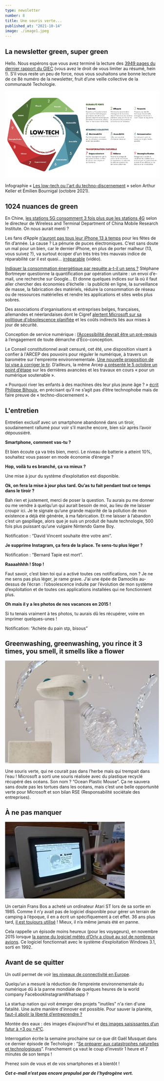 ```yaml
---
type: newsletter
number: 8
title: Une souris verte...
published_at: "2021-10-14"
image: ./image1.jpeg
---
```


## La newsletter green, super green

Hello. Nous espérons que vous avez terminé la lecture des [3949 pages du dernier rapport du GIEC](https://www.ipcc.ch/report/sixth-assessment-report-working-group-i/) (vous avez le droit de vous limiter au résumé, hein !). S’il vous reste un peu de force, nous vous souhaitons une bonne lecture de ce 8è numéro de la newsletter, fruit d’une veille collective de la communauté Techologie.

![Infographie low tech](./image2.png)

Infographie « [Les low-tech ou l'art du techno-discernement](https://fr.wikipedia.org/wiki/Low-tech#/media/Fichier:Infographie_Low-tech_1600x900.jpg) » selon Arthur Keller et Émilien Bournigal (octobre 2021).

## 1024 nuances de green

En Chine, [les stations 5G consomment 3 fois plus que les stations 4G](https://equalocean.com/news/2021070616439) selon le directeur de Wireless and Terminal Department of China Mobile Research Institute. On nous aurait menti ?

Les fans d’Apple [n’auront pas tous leur iPhone 13 à temps](https://fr.finance.yahoo.com/actualites/monde-naura-iphone-13-%C3%A0-074848704.html) pour les fêtes de fin d’année. La cause ? La pénurie de puces électroniques. C’est sans doute un mal pour un bien, car le dernier iPhone, en plus de porter malheur (13, vous suivez ?), va surtout écoper d’un très très très mauvais indice de réparabilité car il est quasi… [irréparable](https://youtu.be/8s7NmMl_-yg) (vidéo).

[Indiquer la consommation énergétique par requête a-t-il un sens ?](https://www.bortzmeyer.org/conso-electrique-moyenne.html) Stéphane Bortmeyer questionne la quantification par opération unitaire : un envoi d’e-mail, une recherche sur Google… Et donne quelques indices sur là où il faut aller chercher des économies d’échelle : la publicité en ligne, la surveillance de masse, la fabrication des matériels, réduire la consommation de réseau ou de ressources matérielles et rendre les applications et sites webs plus sobres.

Des associations d'organisations et entreprises belges, françaises, allemandes et néerlandaises dont le Cigref [alertent Microsoft sur sa politique d'obsolescence planifiée](https://www.cigref.fr/wp/wp-content/uploads/2021/10/08102021_CP_Empreinte-environnementale-et-securite-des-logiciels-Microsoft_FINAL.pdf) et les coûts indirects liés aux mises à jour de sécurité.

Conception de service numérique : [l’Accessibilité devrait être un pré-requis](https://bertrandkeller.info/2021/10/06/accessibilite-eco-conception/) à l’engagement de toute démarche d’Éco-conception.

Le Conseil constitutionnel avait censuré, cet été, une disposition visant à confier à l'ARCEP des pouvoirs pour réguler le numérique, à travers un baromètre sur l'empreinte environnementale. [Une nouvelle proposition de loi vise à corriger le tir](https://www.numerama.com/tech/741090-le-gendarme-des-telecoms-aura-peut-etre-son-sifflet-pour-reguler-leffet-du-numerique-sur-le-climat.html). D’ailleurs, la même Arcep [a présenté le 5 octobre un point d’étape](https://www.arcep.fr/actualites/les-communiques-de-presse/detail/n/environnement-051021.html) sur les dernières avancées et les travaux en cours « pour un numérique soutenable ».

« Pourquoi river les enfants à des machines dès leur plus jeune âge ? » [écrit Philippe Bihouix](https://reporterre.net/Mais-pourquoi-s-obstiner-a-numeriser-l-ecole), en précisant qu’il ne s’agit pas d’être technophobe mais de faire preuve de « techno-discernement ».

## L'entretien

Entretien exclusif avec un smartphone abandonné dans un tiroir, soudainement rallumé pour voir s’il marche encore, bien sûr après l’avoir dépoussiéré.

**Smartphone, comment vas-tu ?**

Et bien écoute ça va très bien, merci. Le niveau de batterie a atteint 10%, souhaitez vous passer en mode économie d’énergie ?

**Hop, voilà tu es branché, ça va mieux ?**

Une mise à jour du système d’exploitation est disponible.

**Ok, on fera la mise à jour plus tard. Qu’as tu fait pendant tout ce temps dans le tiroir ?**

Bah rien et justement, merci de poser la question. Tu aurais pu me donner ou me vendre à quelqu’un qui aurait besoin de moi, au lieu de me laisser croupir ici. Je te signale qu’une grande majorité de la pollution de mon existence a déjà été générée, à ma fabrication. Et me laisser à l’abandon c’est un gaspillage, alors que je suis un produit de haute technologie, 500 fois plus puissant qu’une vulgaire Nintendo Game Boy.

Notification : “David Vincent souhaite être votre ami”.

**Je supprime Instagram, ça fera de la place. Te sens-tu plus léger ?**

Notification : “Bernard Tapie est mort”.

**Raaaahhhh ! Stop !**

Faut savoir, c’est bien toi qui a activé toutes ces notifications, non ? Je ne me sens pas plus léger, je rame grave. J’ai une épée de Damoclès au-dessus de l’écran : l’obsolescence induite par l’évolution de mon système d’exploitation et de toutes ces applications installées qui ne fonctionnent plus.

**Oh mais il y a les photos de nos vacances en 2015 !**

Si tu tenais vraiment à tes photos, tu aurais dû les récupérer, voire en imprimer quelques-unes !

Notification: “Achète du pain stp, bisous”

## Greenwashing, greenwashing, you rince it 3 times, you smell, it smells like a flower

![Souris Microsoft](./image1.jpeg)

Une souris verte, qui ne courait pas dans l’herbe mais qui trempait dans l’eau ! Microsoft a sorti une souris réalisée avec du plastique recyclé récupéré des océans. Son nom ? “Ocean Plastic Mouse”. Ça ne sauvera sans doute pas les tortues dans les océans, mais c’est une belle opportunité verte pour Microsoft et son bilan RSE (Responsabilité sociétale des entreprises).

## À ne pas manquer

![Ecran Atari](./atari.jpeg)

Un certain Frans Bos a acheté un ordinateur Atari ST lors de sa sortie en 1985. Comme il n’y avait pas de logiciel disponible pour gérer un terrain de camping à l’époque, il en a écrit un spécifiquement à cet effet. 36 ans plus tard, [il est toujours utilisé](https://www.geeksaresexy.net/2021/10/01/this-1985-atari-st-computer-is-still-being-used-daily-at-a-campg) ! Mieux, il n’a même jamais été en panne.

Cela rappelle un épisode moins heureux (pour les voyageurs), en novembre 2015 lorsque [la panne du logiciel météo d’Orly a cloué au sol de nombreux avions](https://www.lemonde.fr/pixels/article/2015/11/11/une-panne-informatique-a-l-aeroport-d-orly-liee-a-windows-3-1_4807479_4408996.html). Ce logiciel fonctionnait avec le système d’exploitation Windows 3.1, sorti en 1992.

## Avant de se quitter

Un outil permet de voir [les niveaux de connectivité en Europe](https://datavis.europeandatajournalism.eu/obct/connectivity/#third).

Quelqu’un a mesuré la réduction de l’empreinte environnementale du numérique dû à la panne mondiale de quelques heures de la world company FacebookInstagramWhatsapp ?

La startup nation qui voit émerger des projets "inutiles" n'a rien d'une fatalité. Une autre manière d'innover est possible. Pour sauver la planète, [faut-il abolir la liberté d’entreprendre ?](https://www.maddyness.com/2021/10/06/sauver-planete-abolir-liberte-entreprendre/)

Montée des eaux : des images d’aujourd'hui et [des images saisissantes d’un futur à +3 ou +4°C](https://picturing-our-future.netlify.app/).

Interrogation écrite la semaine prochaine sur ce que dit Gaël Musquet dans ce dernier épisode de Techologie : “[Se préparer aux catastrophes naturelles et technologiques](https://www.imagotv.fr/podcasts/techologie/55)”. Franchement ça vaut le coup d’investir 1 heure et 7 minutes de son temps !

Prenez soin de vous et de vos smartphones et à bientôt !

_**Cet e-mail n’est pas encore propulsé par de l’hydrogène vert.**_
